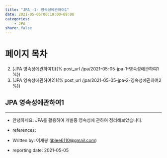 ```yaml
---
title: "JPA -1- 영속성에관하여1"
date: 2021-05-05T00:19:00+09:00
categories: 
    - JPA
share: false
---
```


# 페이지 목차
2. [JPA 영속성에관하여1]({% post_url /jpa/2021-05-05-jpa-1-영속성에관하여1 %})
2. [JPA 영속성에관하여2]({% post_url /jpa/2021-05-05-jpa-2-영속성에관하여2 %})

## JPA 영속성에관하여1

---
- 안녕하세요. JPA를 활용하여 개발중 영속성에 관하여 정리해보았습니다.

- references:
- Written by: 이재봉 (jblee6110@gmail.com)
- reporting date: 2021-05-05